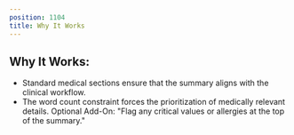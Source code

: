 ```yaml
---
position: 1104
title: Why It Works
---
```


## Why It Works:

- Standard medical sections ensure that the summary aligns with the clinical workflow.
- The word count constraint forces the prioritization of medically relevant details.
Optional Add-On: "Flag any critical values or allergies at the top of the summary."